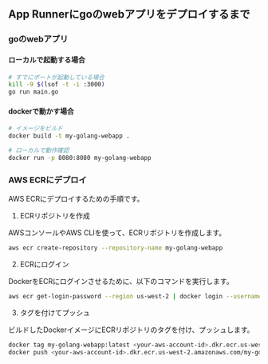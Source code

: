 ## App Runnerにgoのwebアプリをデプロイするまで

### goのwebアプリ

#### ローカルで起動する場合

```bash
# すでにポートが起動している場合
kill -9 $(lsof -t -i :3000)
go run main.go
```

#### dockerで動かす場合
```bash
# イメージをビルド
docker build -t my-golang-webapp .

# ローカルで動作確認
docker run -p 8080:8080 my-golang-webapp
```

### AWS ECRにデプロイ

AWS ECRにデプロイするための手順です。

1. ECRリポジトリを作成

AWSコンソールやAWS CLIを使って、ECRリポジトリを作成します。

```bash
aws ecr create-repository --repository-name my-golang-webapp
```
2. ECRにログイン

DockerをECRにログインさせるために、以下のコマンドを実行します。

```bash
aws ecr get-login-password --region us-west-2 | docker login --username AWS --password-stdin <your-aws-account-id>.dkr.ecr.us-west-2.amazonaws.com
```
3. タグを付けてプッシュ

ビルドしたDockerイメージにECRリポジトリのタグを付け、プッシュします。

```bash
docker tag my-golang-webapp:latest <your-aws-account-id>.dkr.ecr.us-west-2.amazonaws.com/my-golang-webapp:latest
docker push <your-aws-account-id>.dkr.ecr.us-west-2.amazonaws.com/my-golang-webapp:latest
```